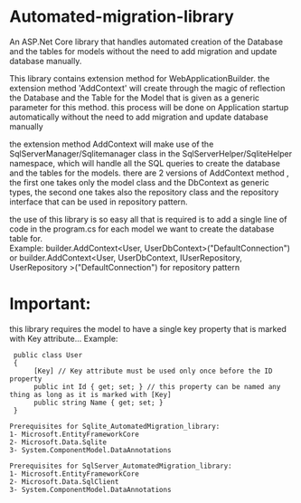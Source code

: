 # Automated-migration-library
An ASP.Net Core library that handles automated creation of the Database and the tables for models without the need to add migration and update database manually.

   This library contains extension method for WebApplicationBuilder.
   the extension method 'AddContext' will create through the magic of reflection the Database and the Table for the Model that
   is given as a generic parameter for this method.
   this process will be done on Application startup automatically without the need to add migration and update database manually
   
   the extension method AddContext will make use of the SqlServerManager/Sqlitemanager class in the SqlServerHelper/SqliteHelper namespace, which will handle    all the SQL queries to create the database and the tables for the models.
   there are 2 versions of AddContext method , the first one takes only the model class and the DbContext as generic types,
   the second one takes also the repository class and the repository interface that can be used in repository pattern.
   
   the use of this library is so easy all that is required is to add a single line of code in the program.cs for each model we want to create the database      table for.  
   Example: builder.AddContext<User, UserDbContext>("DefaultConnection")
         or builder.AddContext<User, UserDbContext, IUserRepository, UserRepository >("DefaultConnection") for repository pattern

   # Important:
   this library requires the model to have a single key property that is marked with Key attribute...
   Example:
  ```
   public class User
   {
        [Key] // Key attribute must be used only once before the ID property
        public int Id { get; set; } // this property can be named any thing as long as it is marked with [Key]
        public string Name { get; set; }
   }
  ```
  
    Prerequisites for Sqlite_AutomatedMigration_library: 
    1- Microsoft.EntityFrameworkCore
    2- Microsoft.Data.Sqlite
    3- System.ComponentModel.DataAnnotations

    Prerequisites for SqlServer_AutomatedMigration_library: 
    1- Microsoft.EntityFrameworkCore
    2- Microsoft.Data.SqlClient
    3- System.ComponentModel.DataAnnotations
